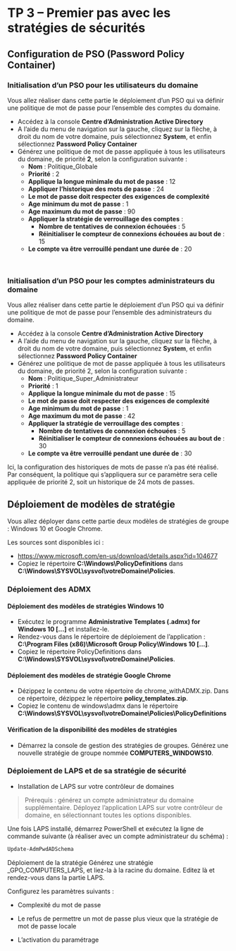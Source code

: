 # TP 3 – Premier pas avec les stratégies de sécurités

## Configuration de PSO (Password Policy Container)

### Initialisation d’un PSO pour les utilisateurs du domaine

Vous allez réaliser dans cette partie le déploiement d’un PSO qui va définir une politique de mot de passe pour l’ensemble des comptes du domaine.

-	Accédez à la console **Centre d’Administration Active Directory**
  -	A l’aide du menu de navigation sur la gauche, cliquez sur la flèche, à droit du nom de votre domaine, puis sélectionnez **System**, et enfin sélectionnez **Password Policy Container**
  -	Générez une politique de mot de passe appliquée à tous les utilisateurs du domaine, de priorité **2**, selon la configuration suivante :
    *	**Nom** : Politique_Globale
    *	**Priorité** : 2
    *	**Applique la longue minimale du mot de passe** : 12
    *	**Appliquer l’historique des mots de passe** : 24
    *	**Le mot de passe doit respecter des exigences de complexité**
    *	**Age minimum du mot de passe** : 1
    *	**Age maximum du mot de passe** : 90
    *	**Appliquer la stratégie de verrouillage des comptes** :
        *	**Nombre de tentatives de connexion échouées** : 5
        *	**Réinitialiser le compteur de connexions échouées au bout de** : 15
    * **Le compte va être verrouillé pendant une durée de** : 20
 
 
### Initialisation d’un PSO pour les comptes administrateurs du domaine

Vous allez réaliser dans cette partie le déploiement d’un PSO qui va définir une politique de mot de passe pour l’ensemble des administrateurs du domaine.

-	Accédez à la console **Centre d’Administration Active Directory**
-	A l’aide du menu de navigation sur la gauche, cliquez sur la flèche, à droit du nom de votre domaine, puis sélectionnez **System**, et enfin sélectionnez **Password Policy Container**
-	Générez une politique de mot de passe appliquée à tous les utilisateurs du domaine, de priorité 2, selon la configuration suivante :
    *	**Nom** : Politique_Super_Administrateur
    *	**Priorité** : 1
    *	**Applique la longue minimale du mot de passe** : 15
    *	**Le mot de passe doit respecter des exigences de complexité**
    *	**Age minimum du mot de passe** : 1
    *	**Age maximum du mot de passe** : 42
    *	**Appliquer la stratégie de verrouillage des comptes** :
        * **Nombre de tentatives de connexion échouées** : 5
        * **Réinitialiser le compteur de connexions échouées au bout de** : 30
    * **Le compte va être verrouillé pendant une durée de** : 30
  
Ici, la configuration des historiques de mots de passe n’a pas été réalisé. Par conséquent, la politique qui s’appliquera sur ce paramètre sera celle appliquée de priorité 2, soit un historique de 24 mots de passes.



## Déploiement de modèles de stratégie

Vous allez déployer dans cette partie deux modèles de stratégies de groupe : Windows 10 et Google Chrome.

Les sources sont disponibles ici :
- https://www.microsoft.com/en-us/download/details.aspx?id=104677
- Copiez le répertoire **C:\Windows\PolicyDefinitions** dans **C:\Windows\SYSVOL\sysvol\votreDomaine\Policies**.

### Déploiement des ADMX

#### Déploiement des modèles de stratégies Windows 10

- Exécutez le programme **Administrative Templates (.admx) for Windows 10 [...]** et installez-le.
- Rendez-vous dans le répertoire de déploiement de l’application : **C:\Program Files (x86)\Microsoft Group Policy\Windows 10 [...]**.
- Copiez le répertoire PolicyDefinitions dans **C:\Windows\SYSVOL\sysvol\votreDomaine\Policies**.

#### Déploiement des modèles de stratégie Google Chrome

- Dézippez le contenu de votre répertoire de chrome_withADMX.zip. Dans ce répertoire, dézippez le répertoire **policy_templates.zip**.
- Copiez le contenu de windows\admx dans le répertoire **C:\Windows\SYSVOL\sysvol\votreDomaine\Policies\PolicyDefinitions**

#### Vérification de la disponibilité des modèles de stratégies
- Démarrez la console de gestion des stratégies de groupes. Générez une nouvelle stratégie de groupe nommée **COMPUTERS_WINDOWS10**.
 
### Déploiement de LAPS et de sa stratégie de sécurité

- Installation de LAPS sur votre contrôleur de domaines
> Prérequis : générez un compte administrateur du domaine supplémentaire.
Déployez l’application LAPS sur votre contrôleur de domaine, en sélectionnant toutes les options disponibles.
 

Une fois LAPS installé, démarrez PowerShell et exécutez la ligne de commande suivante (à réaliser avec un compte administrateur du schéma) :
```powershell
Update-AdmPwdADSchema
```
Déploiement de la stratégie
Générez une stratégie _GPO_COMPUTERS_LAPS, et liez-la à la racine du domaine.
Editez là et rendez-vous dans la partie LAPS.
 

Configurez les paramètres suivants :
-	Complexité du mot de passe
 
-	Le refus de permettre un mot de passe plus vieux que la stratégie de mot de passe locale
-	L’activation du paramétrage
 

